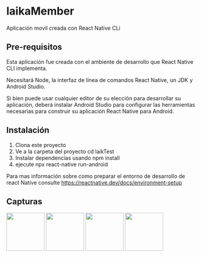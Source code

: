 # laikaMember
Aplicación movil creada con React Native CLi

## Pre-requisitos
Esta aplicación fue creada con el ambiente de desarrollo que React Native CLI implementa.

Necesitará Node, la interfaz de línea de comandos React Native, un JDK y Android Studio.

Si bien puede usar cualquier editor de su elección para desarrollar su aplicación, deberá instalar Android Studio para configurar las herramientas necesarias para construir su aplicación React Native para Android.

## Instalación
1. Clona este proyecto
2. Ve a la carpeta del proyecto cd laikTest
3. Instalar dependencias usando npm install
4. ejecute npx react-native run-android


Para mas información sobre como preparar el entorno de desarrollo de react Native consulte https://reactnative.dev/docs/environment-setup

## Capturas 
<img src="https://user-images.githubusercontent.com/82048486/138341577-9ce12ea0-2f7d-458e-888c-e5bb2ebe7318.png" width="100">
<img src="https://user-images.githubusercontent.com/82048486/138341651-b834da69-e4b5-4e9d-a1d0-f1b3ae1a8217.png" width="100">
<img src="https://user-images.githubusercontent.com/82048486/138341704-f25eb6db-7244-4e98-bcba-8e215eae43bd.png" width="100">
<img src="https://user-images.githubusercontent.com/82048486/138341765-3974668d-158a-4d1f-ba13-25490eef2069.png" width="100">



